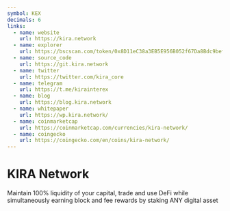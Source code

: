 ```yaml
---
symbol: KEX
decimals: 6
links:
  - name: website
    url: https://kira.network
  - name: explorer
    url: https://bscscan.com/token/0x8D11eC38a3EB5E956B052f67Da8Bdc9bef8Abf3E
  - name: source_code
    url: https://git.kira.network
  - name: twitter
    url: https://twitter.com/kira_core
  - name: telegram
    url: https://t.me/kirainterex
  - name: blog
    url: https://blog.kira.network
  - name: whitepaper
    url: https://wp.kira.network/
  - name: coinmarketcap
    url: https://coinmarketcap.com/currencies/kira-network/
  - name: coingecko
    url: https://coingecko.com/en/coins/kira-network/
---
```


# KIRA Network

Maintain 100% liquidity of your capital, trade and use DeFi while simultaneously earning block and fee rewards by staking ANY digital asset
